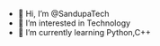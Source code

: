 - 👋 Hi, I’m @SandupaTech
- 👀 I’m interested in Technology
- 🌱 I’m currently learning Python,C++

<!---
SandupaTech/SandupaTech is a ✨ special ✨ repository because its `README.md` (this file) appears on your GitHub profile.
You can click the Preview link to take a look at your changes.
--->
